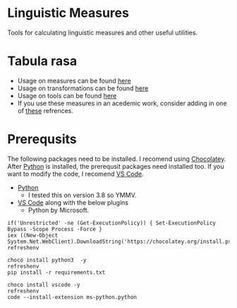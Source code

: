 # Linguistic Measures

Tools for calculating linguistic measures and other useful utilities.

# Tabula rasa

* Usage on measures can be found [here](./measures/README.md)
* Usage on transformations can be found [here](./transforms/README.md)
* Usage on tools can be found [here](./tools/README.md)
* If you use these measures in an acedemic work, consider adding in one of [these](./references.bib) refrences.

# Prerequsits

The following packages need to be installed.
I recomend using [Chocolatey](https://chocolatey.org/install).
After [Python][python] is installed, the prerequsit packages need installed too.
If you want to modify the code, I recomend [VS Code][vscode].

* [Python][python]
  * I tested this on version 3.8 so YMMV.    
* [VS Code][vscode] along with the below plugins
  * Python by Microsoft.

```{ps1}
if('Unrestricted' -ne (Get-ExecutionPolicy)) { Set-ExecutionPolicy Bypass -Scope Process -Force }
iex ((New-Object System.Net.WebClient).DownloadString('https://chocolatey.org/install.ps1'))
refreshenv

choco install python3  -y
refreshenv
pip install -r requirements.txt

choco install vscode -y
refreshenv
code --install-extension ms-python.python
```

[python]: https://www.python.org/downloads/windows
[vscode]: https://code.visualstudio.com/Download
